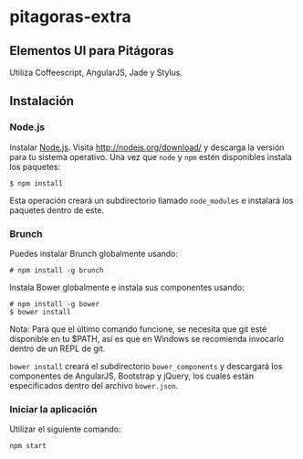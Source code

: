 # pitagoras-extra
## Elementos UI para Pitágoras

Utiliza Coffeescript, AngularJS, Jade y Stylus.

## Instalación

### Node.js

Instalar [Node.js](http://nodejs.org).  Visita http://nodejs.org/download/ y descarga la versión para tu sistema operativo.
Una vez que `node` y `npm` estén disponibles instala los paquetes:

 `$ npm install`

Esta operación creará un subdirectorio llamado `node_modules` e instalará los paquetes dentro de este.

### Brunch

Puedes instalar Brunch globalmente usando:

 `# npm install -g brunch`

Instala Bower globalmente e instala sus componentes usando:

 ```
 # npm install -g bower
 $ bower install
 ```

Nota: Para que el último comando funcione, se necesita que git esté disponible en tu $PATH, así es que en Windows se recomienda invocarlo
dentro de un REPL de git.


`bower install` creará el subdirectorio `bower_components` y
descargará los componentes de AngularJS, Bootstrap y jQuery, los cuales están especificados dentro del archivo `bower.json`.


### Iniciar la aplicación

Utilizar el siguiente comando:

`npm start`

